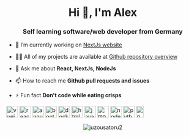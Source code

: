 <h1 align="center">Hi 👋, I'm Alex</h1>
<h3 align="center">Self learning software/web developer from Germany</h3>

- 🔭 I’m currently working on [NextJs website](https://github.com/JuzouSatoru2/NextJs-Website)

- 👨‍💻 All of my projects are available at [Github repository overview](https://github.com/JuzouSatoru2?tab=repositories)

- 💬 Ask me about **React, NextJs, NodeJs**

- 📫 How to reach me **Github pull requests and issues**

- ⚡ Fun fact **Don't code while eating crisps**

<p align="left"><img src="https://konpa.github.io/devicon/devicon.git/icons/vuejs/vuejs-original-wordmark.svg" alt="vuejs" width="30" height="30"/> <img src="https://konpa.github.io/devicon/devicon.git/icons/react/react-original-wordmark.svg" alt="react" width="30" height="30"/> <img src="https://konpa.github.io/devicon/devicon.git/icons/angularjs/angularjs-original.svg" alt="angularjs" width="30" height="30"/> <img src="https://konpa.github.io/devicon/devicon.git/icons/bootstrap/bootstrap-plain.svg" alt="bootstrap" width="30" height="30"/> <img src="https://konpa.github.io/devicon/devicon.git/icons/docker/docker-original-wordmark.svg" alt="docker" width="30" height="30"/> <img src="https://konpa.github.io/devicon/devicon.git/icons/html5/html5-original-wordmark.svg" alt="html5" width="30" height="30"/> <img src="https://konpa.github.io/devicon/devicon.git/icons/javascript/javascript-original.svg" alt="javascript" width="30" height="30"/> <img src="https://konpa.github.io/devicon/devicon.git/icons/mongodb/mongodb-original-wordmark.svg" alt="mongodb" width="30" height="30"/> <img src="https://konpa.github.io/devicon/devicon.git/icons/nodejs/nodejs-original-wordmark.svg" alt="nodejs" width="30" height="30"/> <img src="https://konpa.github.io/devicon/devicon.git/icons/python/python-original-wordmark.svg" alt="python" width="30" height="30"/> <img src="https://konpa.github.io/devicon/devicon.git/icons/nginx/nginx-original.svg" alt="nginx" width="20" height="30"/></p><p align="center"> <img src="https://github-readme-stats.vercel.app/api?username=juzousatoru2&show_icons=true" alt="juzousatoru2" /> </p>

